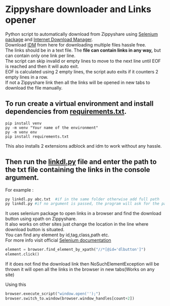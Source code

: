 # Zippyshare downloader and Links opener
Python script to automatically download from Zippyshare using [Selenium package](https://www.selenium.dev/) and [Internet Download Manager](https://www.internetdownloadmanager.com/).\
Download [IDM](https://www.internetdownloadmanager.com/download.html) from here for downloading multiple files hassle free.\
The links should be in a text file. The **file can contain links in any way,** but can contain only one link per line.\
The script can skip invalid or empty lines to move to the next line until EOF is reached and then it will auto exit.\
EOF is calculated using 2 empty lines, the script auto exits if it counters 2 empty lines in a row.\
If not a Zippyshare link then all the links will be opened in new tabs to download the file manually.


## To run create a virtual environment and install dependencies from [requirements.txt](./requirements.txt).
```
pip install venv
py -m venv "Your name of the environment"
py -m venv env
pip install requirements.txt
```

This also installs 2 extensions adblock and idm to work without any hassle.


## Then run the [linkdl.py](./linkdl.py) file and enter the path to the txt file containing the links in the console argument.
For example :
```python
py linkdl.py abc.txt  #if in the same folder otherwise add full path
py linkdl.py #if no argument is passed, the program will ask for the path before opening the browser
```

It uses selenium package to open links in a browser and find the download button using xpath on Zippyshare.\
It also works on other sites just change the location in the line where download button is situated.\
You can find any element by id,tag,class,path etc.\
For more info visit official [Selenium documentation](https://selenium-python.readthedocs.io/locating-elements.html)

```python
element = browser.find_element_by_xpath("//*[@id='dlbutton']")
element.click()
```
If it does not find the download link then NoSuchElementException will be thrown it will open all the links in the browser in new tabs(Works on any site)


Using this
```python
browser.execute_script("window.open('');")
browser.switch_to.window(browser.window_handles[count+2])
```



